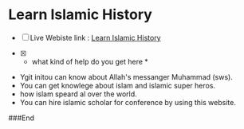 # Learn Islamic History
- [ ] Live Webiste link :  [Learn Islamic History](https://international-islamic-conferenec.netlify.app/)


- [x] * what kind of help do you get here *
- Ygit initou can know about Allah's messanger Muhammad (sws).
- You can get knowlege about islam and islamic super heros.
- how islam speard al over the world.
- You can hire islamic scholar for conference by using this website.

###End